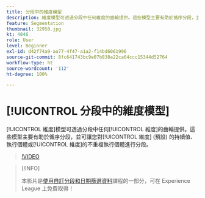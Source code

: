 ```yaml
---
title: 分段中的維度模型
description: 維度模型可透過分段中任何維度的齒輪提供。這些模型主要有助於循序分段，並可讓您對維度 (預設) 的持續值、執行個體或維度的不重複執行個體進行分段。
feature: Segmentation
thumbnail: 32958.jpg
kt: 4846
role: User
level: Beginner
exl-id: d42f74a9-aa77-4f47-a1a2-f14bd6061996
source-git-commit: 8fc641743bc9e07b838a22ca64ccc15344d52764
workflow-type: ht
source-wordcount: '112'
ht-degree: 100%

---
```


# [!UICONTROL 分段中的維度模型]

[!UICONTROL 維度]模型可透過分段中任何[!UICONTROL 維度]的齒輪提供。這些模型主要有助於循序分段，並可讓您對[!UICONTROL 維度] (預設) 的持續值、執行個體或[!UICONTROL 維度]的不重複執行個體進行分段。

>[!VIDEO](https://video.tv.adobe.com/v/32958/?quality=12&learn=on)

>[!INFO]
>
> 本影片是[使用自訂分段和日期篩選資料](https://experienceleague.adobe.com/?recommended=Analytics-U-1-2021.1.filterdata)課程的一部分，可在 Experience League 上免費取得！
